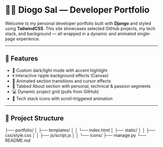 # 🧑‍💻 Diogo Sal — Developer Portfolio

Welcome to my personal developer portfolio built with **Django** and styled using **TailwindCSS**. This site showcases selected GitHub projects, my tech stack, and background — all wrapped in a dynamic and animated single-page experience.

---

## 🚀 Features

- 🎨 Custom dark/light mode with accent highlight
- 🌀 Interactive ripple background effects (Canvas)
- 🎯 Animated section transitions and cursor effects
- 🧠 Tabbed About section with personal, technical & passion segments
- 💻 Dynamic project grid (pulls from GitHub)
- 🔧 Tech stack icons with scroll-triggered animation

---

## 📁 Project Structure

 ├── portfolio/
 │ ├── templates/ 
 │ │ └── index.html 
 │ ├── static/ 
 │ │ ├── css/style.css 
 │ │ ├── js/script.js 
 │ │ └── icons/ 
 ├── manage.py 
 └── README.md
